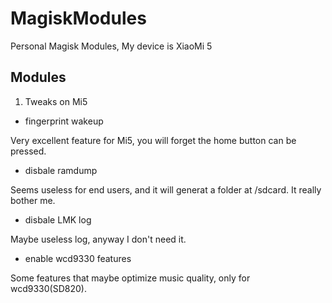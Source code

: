 # MagiskModules
Personal Magisk Modules, My device is XiaoMi 5

## Modules

1. Tweaks on Mi5

- fingerprint wakeup

Very excellent feature for Mi5, you will forget the home button can be pressed.

- disbale ramdump

Seems useless for end users, and it will generat a folder at /sdcard. It really bother me.

- disbale LMK log

Maybe useless log, anyway I don't need it.

- enable wcd9330 features

Some features that maybe optimize music quality, only for wcd9330(SD820).